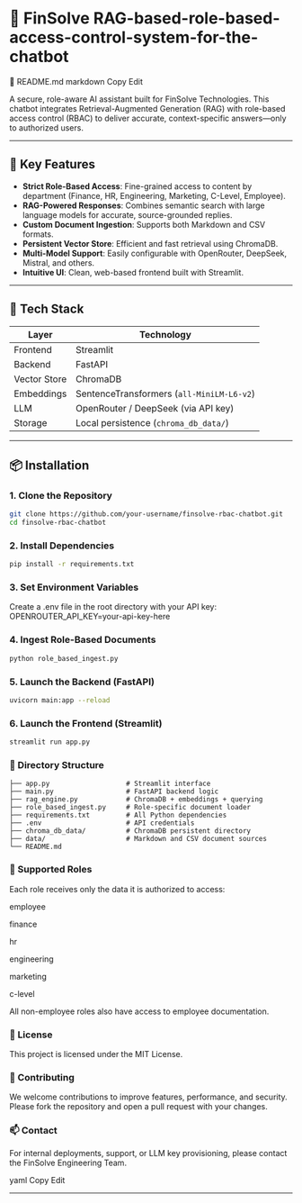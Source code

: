 

# 🤖 FinSolve RAG-based-role-based-access-control-system-for-the-chatbot
📄 README.md
markdown
Copy
Edit

A secure, role-aware AI assistant built for FinSolve Technologies. This chatbot integrates Retrieval-Augmented Generation (RAG) with role-based access control (RBAC) to deliver accurate, context-specific answers—only to authorized users.

---

## 🔐 Key Features

- **Strict Role-Based Access**: Fine-grained access to content by department (Finance, HR, Engineering, Marketing, C-Level, Employee).
- **RAG-Powered Responses**: Combines semantic search with large language models for accurate, source-grounded replies.
- **Custom Document Ingestion**: Supports both Markdown and CSV formats.
- **Persistent Vector Store**: Efficient and fast retrieval using ChromaDB.
- **Multi-Model Support**: Easily configurable with OpenRouter, DeepSeek, Mistral, and others.
- **Intuitive UI**: Clean, web-based frontend built with Streamlit.

---

## 🧰 Tech Stack

| Layer        | Technology                            |
|--------------|----------------------------------------|
| Frontend     | Streamlit                              |
| Backend      | FastAPI                                |
| Vector Store | ChromaDB                               |
| Embeddings   | SentenceTransformers (`all-MiniLM-L6-v2`) |
| LLM          | OpenRouter / DeepSeek (via API key)    |
| Storage      | Local persistence (`chroma_db_data/`)  |

--  -

## 📦 Installation

### 1. Clone the Repository
```bash
git clone https://github.com/your-username/finsolve-rbac-chatbot.git
cd finsolve-rbac-chatbot
```


### 2. Install Dependencies
```bash
pip install -r requirements.txt
```

### 3. Set Environment Variables
Create a .env file in the root directory with your API key:
OPENROUTER_API_KEY=your-api-key-here


### 4. Ingest Role-Based Documents
```bash
python role_based_ingest.py
```

### 5. Launch the Backend (FastAPI)
```bash
uvicorn main:app --reload
```


### 6. Launch the Frontend (Streamlit)
```bash
streamlit run app.py
```


### 🧭 Directory Structure
```
├── app.py                   # Streamlit interface
├── main.py                  # FastAPI backend logic
├── rag_engine.py            # ChromaDB + embeddings + querying
├── role_based_ingest.py     # Role-specific document loader
├── requirements.txt         # All Python dependencies
├── .env                     # API credentials
├── chroma_db_data/          # ChromaDB persistent directory
├── data/                    # Markdown and CSV document sources
└── README.md
```


### 👥 Supported Roles
Each role receives only the data it is authorized to access:

employee

finance

hr

engineering

marketing

c-level

All non-employee roles also have access to employee documentation.

### 📄 License
This project is licensed under the MIT License.

### 🙌 Contributing
We welcome contributions to improve features, performance, and security.
Please fork the repository and open a pull request with your changes.

### 📫 Contact
For internal deployments, support, or LLM key provisioning, please contact the FinSolve Engineering Team.

yaml
Copy
Edit

---
